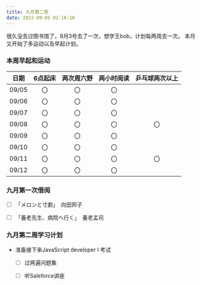 ```yaml
---
title: 九月第二周
date: 2022-09-05 02:16:10
---
```

很久没去过图书馆了，9月3号去了一次，想学王bob，计划每两周去一次。
本月又开始了多运动以及早起计划。

### 本周早起和运动
|  日期   |  6点起床   | 两次周六野  |    两小时阅读  |    乒乓球两次以上  |
| :----:  | :----:  | :----:  |:----:  |:----:  |
|09/05 |〇     | 〇   |   〇   |
|09/06 |〇     | 〇   |   〇   |
|09/07 |〇     | 〇   |   〇   |
|09/08 |〇     | 〇   |   〇   |   〇   |
|09/09 |〇     | 〇   |   〇   |
|09/10 |〇     | 〇   |   〇   |
|09/11 |〇     | 〇   |   〇   |   〇   |
|09/12 |〇     | 〇   |   〇   |

### 九月第一次借阅
- [ ] 「メロンと寸劇」　向田邦子
- [ ] 「養老先生、病院へ行く」　養老孟司


### 九月第二周学习计划
* 准备接下来JavaScript developer I 考试
  - [ ] 过两遍问题集
  - [ ] 听Saleforce讲座


 